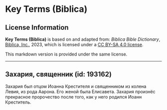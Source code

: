 # Key Terms (Biblica)

## License Information

**Key Terms (Biblica)** is based on and adapted from: _Biblica Bible Dictionary_, [Biblica, Inc.](https://www.biblica.com/), 2023, which is licensed under a [CC BY-SA 4.0 license](https://creativecommons.org/licenses/by-sa/4.0/legalcode.en).

This markdown version is provided under the same license.



--------------------------------

## Захария, священник (id: 193162)

Захария был отцом Иоанна Крестителя и священником из колена Левия, из рода Аарона. Его женой была Елисавета. Захария произнёс прекрасное пророчество после того, как у него родился Иоанн Креститель.


